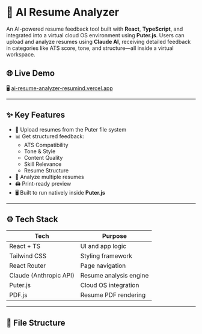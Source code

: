 # 🧠 AI Resume Analyzer

An AI-powered resume feedback tool built with **React**, **TypeScript**, and integrated into a virtual cloud OS environment using **Puter.js**. Users can upload and analyze resumes using **Claude AI**, receiving detailed feedback in categories like ATS score, tone, and structure—all inside a virtual workspace.

## 🌐 Live Demo

🖥️ [ai-resume-analyzer-resumind.vercel.app](https://ai-resume-analyzer-resumind.vercel.app/)

---

## ✨ Key Features

- 📁 Upload resumes from the Puter file system
- 📊 Get structured feedback:
  - ATS Compatibility
  - Tone & Style
  - Content Quality
  - Skill Relevance
  - Resume Structure
- 📂 Analyze multiple resumes
- 🖨️ Print-ready preview
- 🖥️ Built to run natively inside **Puter.js**

---

## ⚙️ Tech Stack

| Tech                   | Purpose                |
| ---------------------- | ---------------------- |
| React + TS             | UI and app logic       |
| Tailwind CSS           | Styling framework      |
| React Router           | Page navigation        |
| Claude (Anthropic API) | Resume analysis engine |
| Puter.js               | Cloud OS integration   |
| PDF.js                 | Resume PDF rendering   |

---

## 📁 File Structure
